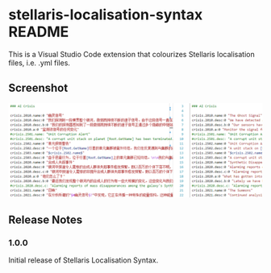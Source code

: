 # stellaris-localisation-syntax README

This is a Visual Studio Code extension that colourizes Stellaris localisation files, i.e. .yml files.

## Screenshot

![screenshot](screenshot.png)

## Release Notes

### 1.0.0

Initial release of Stellaris Localisation Syntax.